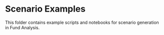 # Scenario Examples

This folder contains example scripts and notebooks for scenario generation in Fund Analysis.
